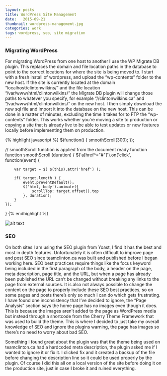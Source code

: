```yaml
---
layout: posts
title: WordPress Site Management
date:   2015-09-21
thumbnail: wordpress-management.jpg
categories: work
tags: wordpress, seo, site migration
---
```


### Migrating WordPress
For migrating WordPress from one host to another I use the WP Migrate DB plugin. This replaces the domain and file location paths in the database to point to the correct locations for where the site is being moved to.
I start with a fresh install of wordpress, and upload the “wp-contents” folder to the new host. If the site is currently located at the domain “localhost/clintonwilkins/” and the file location “/var/www/html/clintonwilkins/” the Migrate DB plugin will change those paths to whatever you specify, for example “//clintonwilkins.ca” and “/var/www/html/clintonwilkins/” on the new host. I then simply download the new sql file and import it into the database on the new host. This can be done in a matter of minutes, excluding the time it takes for to FTP the “wp-contents” folder.
This works whether you’re moving a site to production or copying a site that is already live to be able to test updates or new features locally before implementing them on production.

{% highlight javascript %}
$(function() {
  smoothScroll(300);
});

// smoothScroll function is applied from the document ready function
function smoothScroll (duration) {
	$('a[href^="#"]').on('click', function(event) {

	    var target = $( $(this).attr('href') );

	    if( target.length ) {
	        event.preventDefault();
	        $('html, body').animate({
	            scrollTop: target.offset().top
	        }, duration);
	    }
	});
}
{% endhighlight %}

![alt text](http://fillmurray.com/1000/800 "Logo Title Text 1")

### SEO
On both sites I am using the SEO plugin from Yoast, I find it has the best and most in depth features.
Unfortunately it is often difficult to improve page and post SEO since teamclinton.ca was built and published before I began working here. SEO best practices require things like the focus keyword being included in the first paragraph of the body, a header on the page, meta description, page title, and the URL, but when a page has already been published the URL can’t be changed without breaking any links to the page from external sources. It is also not always possible to change the content on the page to properly include these SEO best practices, so on some pages and posts there’s only so much I can do which gets frustrating.
I have found one inconsistency that I’ve decided to ignore, the “Page Analysis” section says the home page has no images even though it does. This is because the images aren’t added to the page as WordPress media but instead through a shortcode from the Cherry Theme Framework that was used to build the theme. This is where I decided to just take my overall knowledge of SEO and ignore the plugins warning, the page has images so there’s no need to worry about bad SEO.

Something I found great about the plugin was that the theme being used on teamclinton.ca had a hardcoded meta description, the plugin asked me if I wanted to ignore it or fix it. I clicked fix and it created a backup of the file before changing the description line so it could be used properly by the plugin. Of course I did this all on a local version of the site before doing it on the production site, just in case I broke it and ruined everything.
